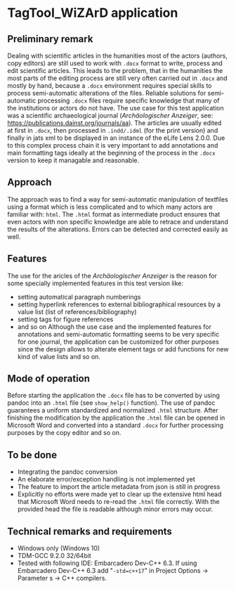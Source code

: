 # TagTool_WiZArD application

## Preliminary remark

Dealing with scientific articles in the humanities most of the actors (authors, copy editors) are still used to work with `.docx` format to write, process and edit scientific articles. This leads to the problem, that in the humanities the most parts of the editing process are still very often carried out in `.docx` and mostly by hand, because a `.docx` environment requires special skills to process semi-automatic alterations of the files.
Reliable solutions for semi-automatic processing `.docx` files require specific knowledge that many of the institutions or actors do not have.
The use case for this test application was a scientific archaeological journal (_Archäologischer Anzeiger_, see: https://publications.dainst.org/journals/aa).
The articles are usually edited at first in `.docx`, then processed in `.indd/.idml` (for the print version) and finally in jats xml to be displayed in an instance of the eLife Lens 2.0.0.
Due to this complex process chain it is very important to add annotations and main formatting tags ideally at the beginning of the process in the `.docx` version to keep it managable and reasonable.

## Approach

The approach was to find a way for semi-automatic manipulation of textfiles using a format which is less complicated and to which many actors are familiar with: `html`.
The `.html` format as intermediate product ensures that even actors with non specific knowledge are able to retrace and understand the results of the alterations. Errors can be detected and corrected easily as well.

## Features

The use for the aricles of the _Archäologischer Anzeiger_ is the reason for some specially implemented features in this test version like:

- setting automatical paragraph numberings
- setting hyperlink references to external bibliographical resources by a value list (list of references/bibliography)
- setting tags for figure references
- and so on
  Although the use case and the implemented features for annotations and semi-automatic formatting seems to be very specific for one journal, the application can be customized for other purposes since the design allows to alterate element tags or add functions for new kind of value lists and so on.

## Mode of operation

Before starting the application the `.docx` file has to be converted by using pandoc into an `.html` file (see `show_help()` function). The use of pandoc guarantees a uniform standardized and normalized `.html` structure. After finishing the modification by the application the `.html` file can be opened in Microsoft Word and converted into a standard `.docx` for further processing purposes by the copy editor and so on.

## To be done

- Integrating the pandoc conversion
- An elaborate error/exception handling is not implemented yet
- The feature to import the article metadata from json is still in progress
- Explicitly no efforts were made yet to clear up the extensive html head that Microsoft Word needs to re-read the `.html` file correctly. With the provided head the file is readable although minor errors may occur.

## Technical remarks and requirements

- Windows only (Windows 10)
- TDM-GCC 9.2.0 32/64bit
- Tested with following IDE: Embarcadero Dev-C++ 6.3. If using Embarcadero Dev-C++ 6.3 add "`-std=c++17`" in Project Options -> Parameter s -> C++ compilers.
